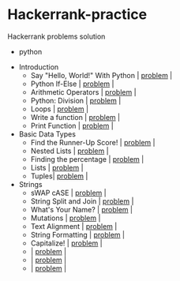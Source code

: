 # Hackerrank-practice
Hackerrank problems solution

- python
  <li>Introduction 
  
    - Say "Hello, World!" With Python | [problem](https://www.hackerrank.com/challenges/py-hello-world/problem) |
    - Python If-Else | [problem](https://www.hackerrank.com/challenges/py-if-else/problem) |
    - Arithmetic Operators | [problem](https://www.hackerrank.com/challenges/python-arithmetic-operators/problem) |
    - Python: Division | [problem](https://www.hackerrank.com/challenges/python-division/problem) |
    - Loops | [problem](https://www.hackerrank.com/challenges/python-loops/problem) |
    - Write a function | [problem](https://www.hackerrank.com/challenges/write-a-function/problem) | 
    - Print Function | [problem](https://www.hackerrank.com/challenges/python-print/problem) |
  <li>Basic Data Types 
  
  
    - Find the Runner-Up Score! | [problem](https://www.hackerrank.com/challenges/find-second-maximum-number-in-a-list/problem) | 
    - Nested Lists | [problem](https://www.hackerrank.com/challenges/nested-list/problem) |
    - Finding the percentage | [problem](https://www.hackerrank.com/challenges/finding-the-percentage/problem) |
    - Lists | [problem](https://www.hackerrank.com/challenges/python-lists/problem) |
    - Tuples| [problem](https://www.hackerrank.com/challenges/python-tuples/problem) |
  <li>Strings 
  
  
    - sWAP cASE | [problem](https://www.hackerrank.com/challenges/swap-case/problem) |
    - String Split and Join | [problem](https://www.hackerrank.com/challenges/python-string-split-and-join/problem) |
    - What's Your Name? | [problem](https://www.hackerrank.com/challenges/whats-your-name/problem) |
    - Mutations | [problem](https://www.hackerrank.com/challenges/python-mutations/problem) |
    - Text Alignment | [problem](https://www.hackerrank.com/challenges/text-alignment/problem) |
    - String Formatting | [problem](https://www.hackerrank.com/challenges/python-string-formatting/problem) |
    - Capitalize! | [problem](https://www.hackerrank.com/challenges/capitalize/problem) |
    - | [problem]() |
    - | [problem]() |
    - | [problem]() |
